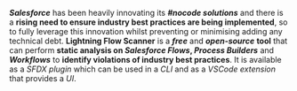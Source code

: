 _**Salesforce**_ has been heavily innovating its **_#nocode solutions_** and there is a **rising need to ensure industry best practices are being implemented**, so to fully leverage this innovation whilst preventing or minimising adding any technical debt. **Lightning Flow Scanner** is a **_free_** and _**open-source**_ **tool** that can perform **static analysis on _Salesforce Flows_, _Process Builders_** and **_Workflows_** to **identify violations of industry best practices**. It is available  as a _SFDX plugin_ which can be used in a _CLI_ and as a _VSCode extension_ that provides a _UI_. 
